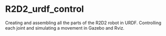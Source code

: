 # R2D2_urdf_control
Creating and assembling all the parts of the R2D2 robot in URDF. Controlling each joint and simulating a movement in Gazebo and Rviz.

